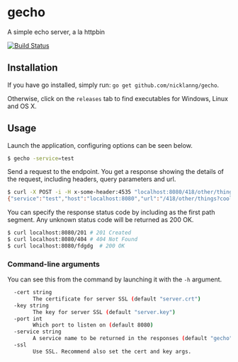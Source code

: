 # gecho
A simple echo server, a la httpbin

[![Build Status](https://travis-ci.org/nicklanng/gecho.svg?branch=master)](https://travis-ci.org/nicklanng/gecho)

## Installation
If you have go installed, simply run: `go get github.com/nicklanng/gecho`.

Otherwise, click on the `releases` tab to find executables for Windows, Linux and OS X.

## Usage

Launch the application, configuring options can be seen below.
```sh
$ gecho -service=test
```

Send a request to the endpoint. You get a response showing the details of the request, including headers, query parameters and url.
```sh
$ curl -X POST -i -H x-some-header:4535 "localhost:8080/418/other/things?cool=yes"
{"service":"test","host":"localhost:8080","url":"/418/other/things?cool=yes","args":{"cool":["yes"]},"method":"POST","origin":"[::1]:63708","headers":{"Accept":["*/*"],"User-Agent":["Mozilla/5.0 (Windows; U; MSIE 9.0; WIndows NT 9.0; en-US))"],"X-Some-Header":["4535"]},"body":""}
```

You can specify the response status code by including as the first path segment. Any unknown status code will be returned as 200 OK.
```sh
$ curl localhost:8080/201 # 201 Created
$ curl localhost:8080/404 # 404 Not Found
$ curl localhost:8080/fdgdg  # 200 OK
```

### Command-line arguments
You can see this from the command by launching it with the `-h` argument.
```sh
  -cert string
        The certificate for server SSL (default "server.crt")
  -key string
        The key for server SSL (default "server.key")
  -port int
        Which port to listen on (default 8080)
  -service string
        A service name to be returned in the responses (default "gecho")
  -ssl
        Use SSL. Recommend also set the cert and key args.
```
